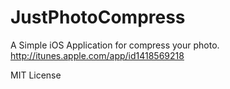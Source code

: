 # JustPhotoCompress

A Simple iOS Application for compress your photo.  
http://itunes.apple.com/app/id1418569218

MIT License
